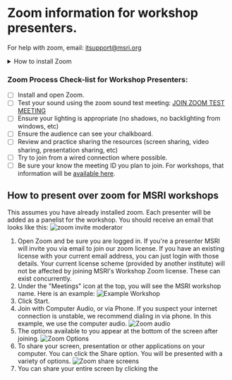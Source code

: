 # Zoom information for workshop presenters. 
For help with zoom, email: itsupport@msri.org 

<details>
 <summary> How to install Zoom </summary>

 ## Installing Zoom
 1. Download Zoom.
 1. Install Zoom.
    * Sub text

</details>








### Zoom Process Check-list for Workshop Presenters:

- [ ] Install and open Zoom. 
- [ ] Test your sound using the zoom sound test meeting: [JOIN ZOOM TEST MEETING](https://zoom.us/test)
- [ ] Ensure your lighting is appropriate (no shadows, no backlighting from windows, etc)
- [ ] Ensure the audience can see your chalkboard. 
- [ ] Review and practice sharing the resources (screen sharing, video sharing, presentation sharing, etc)
- [ ] Try to join from a wired connection where possible. 
- [ ] Be sure your know the meeting ID you plan to join. For workshops, that information will be [available here](https://www.msri.org/web/msri/scientific/workshops).

## How to present over zoom for MSRI workshops
This assumes you have already installed zoom. Each presenter will be added as a panelist for the workshop. You should receive an email that looks like this: ![zoom invite moderator](https://s3-us-west-1.amazonaws.com/msri.org/computing/zoom-moderator-invite.PNG)
1. Open Zoom and be sure you are logged in. If you're a presenter MSRI will invite you via email to join our zoom license. If you have an existing license with your current email address, you can just login with those details. Your current license scheme (provided by another institute) will not be affected by joining MSRI's Workshop Zoom license. These can exist concurrently.
1. Under the "Meetings" icon at the top, you will see the MSRI workshop name. Here is an example: ![Example Workshop](https://s3-us-west-1.amazonaws.com/msri.org/computing/zoom-workshop-upcoming.PNG)
1. Click Start. 
1. Join with Computer Audio, or via Phone. If you suspect your internet connection is unstable, we recommend dialing in via phone. In this example, we use the computer audio. ![Zoom audio](https://s3-us-west-1.amazonaws.com/msri.org/computing/zoom-workshop-audio-Capture.PNG)
1. The options available to you appear at the bottom of the screen after joining. ![Zoom Options](https://s3-us-west-1.amazonaws.com/msri.org/computing/zoom-options-bottom-screen-Capture.PNG)
1. To share your screen, presentation or other applications on your computer. You can click the Share option. You will be presented with a variety of options. 
![Zoom share screens](https://s3-us-west-1.amazonaws.com/msri.org/computing/zoom-share-screen-Capture.PNG)
1. You can share your entire screen by clicking the 
